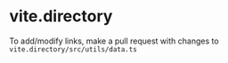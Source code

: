 # vite.directory

To add/modify links, make a pull request with changes to `vite.directory/src/utils/data.ts`